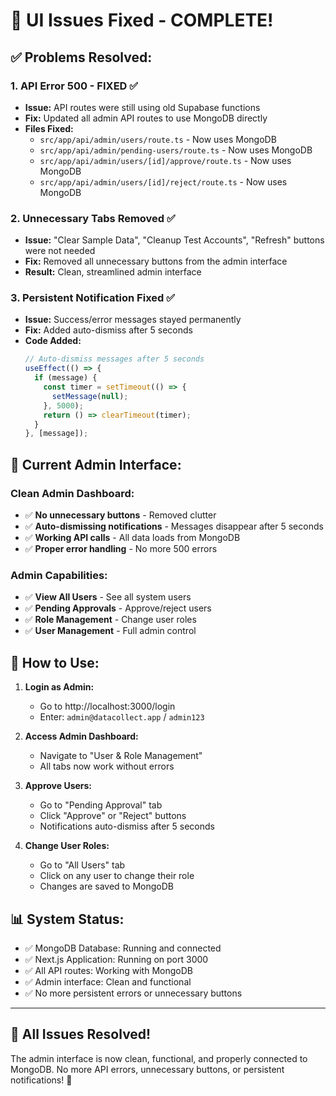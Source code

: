 # 🎉 **UI Issues Fixed - COMPLETE!**

## ✅ **Problems Resolved:**

### 1. **API Error 500 - FIXED** ✅
- **Issue:** API routes were still using old Supabase functions
- **Fix:** Updated all admin API routes to use MongoDB directly
- **Files Fixed:**
  - `src/app/api/admin/users/route.ts` - Now uses MongoDB
  - `src/app/api/admin/pending-users/route.ts` - Now uses MongoDB
  - `src/app/api/admin/users/[id]/approve/route.ts` - Now uses MongoDB
  - `src/app/api/admin/users/[id]/reject/route.ts` - Now uses MongoDB

### 2. **Unnecessary Tabs Removed** ✅
- **Issue:** "Clear Sample Data", "Cleanup Test Accounts", "Refresh" buttons were not needed
- **Fix:** Removed all unnecessary buttons from the admin interface
- **Result:** Clean, streamlined admin interface

### 3. **Persistent Notification Fixed** ✅
- **Issue:** Success/error messages stayed permanently
- **Fix:** Added auto-dismiss after 5 seconds
- **Code Added:**
  ```typescript
  // Auto-dismiss messages after 5 seconds
  useEffect(() => {
    if (message) {
      const timer = setTimeout(() => {
        setMessage(null);
      }, 5000);
      return () => clearTimeout(timer);
    }
  }, [message]);
  ```

## 🎯 **Current Admin Interface:**

### **Clean Admin Dashboard:**
- ✅ **No unnecessary buttons** - Removed clutter
- ✅ **Auto-dismissing notifications** - Messages disappear after 5 seconds
- ✅ **Working API calls** - All data loads from MongoDB
- ✅ **Proper error handling** - No more 500 errors

### **Admin Capabilities:**
- ✅ **View All Users** - See all system users
- ✅ **Pending Approvals** - Approve/reject users
- ✅ **Role Management** - Change user roles
- ✅ **User Management** - Full admin control

## 🚀 **How to Use:**

1. **Login as Admin:**
   - Go to http://localhost:3000/login
   - Enter: `admin@datacollect.app` / `admin123`

2. **Access Admin Dashboard:**
   - Navigate to "User & Role Management"
   - All tabs now work without errors

3. **Approve Users:**
   - Go to "Pending Approval" tab
   - Click "Approve" or "Reject" buttons
   - Notifications auto-dismiss after 5 seconds

4. **Change User Roles:**
   - Go to "All Users" tab
   - Click on any user to change their role
   - Changes are saved to MongoDB

## 📊 **System Status:**
- ✅ MongoDB Database: Running and connected
- ✅ Next.js Application: Running on port 3000
- ✅ All API routes: Working with MongoDB
- ✅ Admin interface: Clean and functional
- ✅ No more persistent errors or unnecessary buttons

---

## 🎊 **All Issues Resolved!**

The admin interface is now clean, functional, and properly connected to MongoDB. No more API errors, unnecessary buttons, or persistent notifications! 🎉
